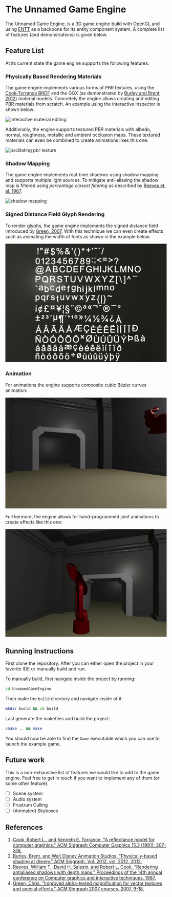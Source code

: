 # The Unnamed Game Engine
The Unnamed Game Engine, is a 3D game engine build with OpenGL and using [ENTT](https://github.com/skypjack/entt) as a backbone for its entity component system. A complete list of features (and demonstrations) is given below.

## Feature List 
At its current state the game engine supports the following features. 

### Physically Based Rendering Materials
The game engine implements various forms of PBR textures, using the [Cook-Torrance BRDF](https://citeseerx.ist.psu.edu/document?repid=rep1&type=pdf&doi=06788323a219caa856a9f9f3e6f2df9084cc9eb5) and the GGX (as demonstrated by [Burley and Brent, 2012](https://media.disneyanimation.com/uploads/production/publication_asset/48/asset/s2012_pbs_disney_brdf_notes_v3.pdf)) material models. 
Concretely the engine allows creating and editing PBR materials from scratch. An example using the interactive inspector is shown below:

![interactive material editing](/docs/images/teapot_interactive.gif)

Additionally, the engine supports textured PBR materials with albedo, normal, roughness, metallic and ambient occlusion maps. These textured materials can even be combined to create animations likes this one:

![oscillating pbr texture](/docs/images/oscillating_dragon.gif)

### Shadow Mapping
The game engine implements real-time shadows using shadow mapping and supports multiple light sources. To mitigate anti-aliasing the shadow map is filtered using *percentage closest filtering* as described by [Reeves et. al, 1987](https://artis.inrialpes.fr/Members/Cyril.Soler/DEA/Ombres/Papers/Reeves.Sig87.pdf). 

![shadow mapping](/docs/images/shadow_mapping.gif)

### Signed Distance Field Glyph Rendering
To render glyphs, the game engine implements the signed distance field introduced by [Green, 2007](https://valvearchive.com/archive/Other%20Files/Publications/SIGGRAPH2007_AlphaTestedMagnification.pdf).
With this technique we can even create effects such as animating the width of fonts as shown in the example below.

![sdf glyphs](/docs/images/sdf_glyphs.gif)

### Animation
For animations the engine supports composite cubic Bézier curves animation:

![example of Bezier curve animation](/docs/images/bunny_hopping.gif)

Furthermore, the engine allows for hand-programmed joint animations to create effects like this one:

![example of hierarchical animation](/docs/images/robot.gif)

## Running Instructions

First clone the repository. After you can either open the project in your favorite IDE or manually build and run. 

To manually build, first navigate inside the project by running: 

```bash
cd UnnamedGameEngine
```

Then make the `build` directory and navigate inside of it:

```bash
mkdir build && cd build
```

Last generate the makefiles and build the project:
```bash
cmake .. && make 
```
You should now be able to find the `Game` executable which you can use to launch the example game.

## Future work
This is a non-exhaustive list of features we would like to add to the game engine. Feel free to get in touch if you want to implement any of them (or some other feature).

- [ ] Scene system
- [ ] Audio system
- [ ] Frustrum Culling 
- [ ] (Animated) Skyboxes

## References 
1. [Cook, Robert L., and Kenneth E. Torrance. "A reflectance model for computer graphics." ACM Siggraph Computer Graphics 15.3 (1981): 307-316.](https://citeseerx.ist.psu.edu/document?repid=rep1&type=pdf&doi=06788323a219caa856a9f9f3e6f2df9084cc9eb5)
2. [Burley, Brent, and Walt Disney Animation Studios. "Physically-based shading at disney." ACM Siggraph. Vol. 2012. vol. 2012, 2012.](https://media.disneyanimation.com/uploads/production/publication_asset/48/asset/s2012_pbs_disney_brdf_notes_v3.pdf)
3. [Reeves, William T., David H. Salesin, and Robert L. Cook. "Rendering antialiased shadows with depth maps." Proceedings of the 14th annual conference on Computer graphics and interactive techniques. 1987.](https://artis.inrialpes.fr/Members/Cyril.Soler/DEA/Ombres/Papers/Reeves.Sig87.pdf)
4. [Green, Chris. "Improved alpha-tested magnification for vector textures and special effects." ACM Siggraph 2007 courses. 2007. 9-18.](https://valvearchive.com/archive/Other%20Files/Publications/SIGGRAPH2007_AlphaTestedMagnification.pdf)